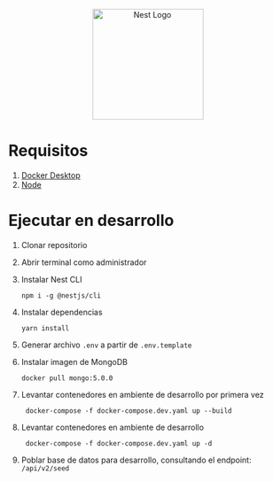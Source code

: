 <p align="center">
  <a href="http://nestjs.com/" target="blank"><img src="https://nestjs.com/img/logo-small.svg" width="200" alt="Nest Logo" /></a>
</p>

# Requisitos

1. [Docker Desktop](https://www.docker.com/get-started)
2. [Node](https://nodejs.org/es/)

# Ejecutar en desarrollo

1. Clonar repositorio
2. Abrir terminal como administrador
3. Instalar Nest CLI 
    ```
    npm i -g @nestjs/cli
    ```
4. Instalar dependencias 
    ```
    yarn install
    ```
6. Generar archivo ```.env``` a partir de ```.env.template```

7. Instalar imagen de MongoDB 
    ```
    docker pull mongo:5.0.0
    ```
8. Levantar contenedores en ambiente de desarrollo por primera vez
    ```
     docker-compose -f docker-compose.dev.yaml up --build
    ```

9. Levantar contenedores en ambiente de desarrollo
    ```
     docker-compose -f docker-compose.dev.yaml up -d
    ```

10. Poblar base de datos para desarrollo, consultando el endpoint: ```/api/v2/seed```
